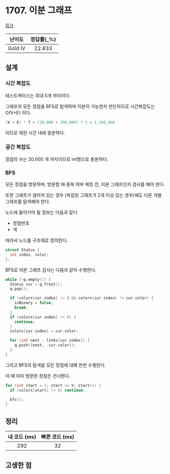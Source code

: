 # 1707. 이분 그래프

[링크](https://www.acmicpc.net/problem/1707)

| 난이도  | 정답률(\_%) |
| :-----: | :---------: |
| Gold IV |   22.833    |

## 설계

### 시간 복잡도

테스트케이스는 최대 5개 까지이다.

그래프의 모든 정점을 BFS로 탐색하며 이분이 가능한지 판단하므로 시간복잡도는 O(V+E) 이다.

```cpp
(V + E) * T = (20,000 + 200,000) * 5 = 1,100,000
```

이므로 제한 시간 내에 충분하다.

### 공간 복잡도

정점의 수는 20,000 개 까지이므로 int형으로 충분하다.

### BFS

모든 정점을 방문하며, 방문할 때 중복 여부 체킹 전, 이분 그래프인지 검사를 해야 한다.

또한 그래프가 끊어져 있는 경우 (독립된 그래프가 2개 이상 있는 경우)에도 다른 개별 그래프를 탐색해야 한다.

노드에 들어가야 될 정보는 다음과 같다

- 정점번호
- 색

따라서 노드를 구조체로 정의한다.

```cpp
struct Status {
  int index, color;
};
```

BFS로 이분 그래프 검사는 다음과 같이 수행한다.

```cpp
while (!q.empty()) {
  Status cur = q.front();
  q.pop();

  if (colors[cur.index] != 0 && colors[cur.index] != cur.color) {
    isBinary = false;
    break;
  }
  if (colors[cur.index] != 0) {
    continue;
  }
  colors[cur.index] = cur.color;

  for (int next : links[cur.index]) {
    q.push({next, -cur.color});
  }
}
```

그리고 BFS의 탐색을 모든 정점에 대해 한번 수행한다.

이 때 이미 방문한 정점은 건너뛴다.

```cpp
for (int start = 1; start <= V; start++) {
  if (colors[start] != 0) continue;

  bfs();
}
```

## 정리

| 내 코드 (ms) | 빠른 코드 (ms) |
| :----------: | :------------: |
|     292      |       32       |

## 고생한 점

